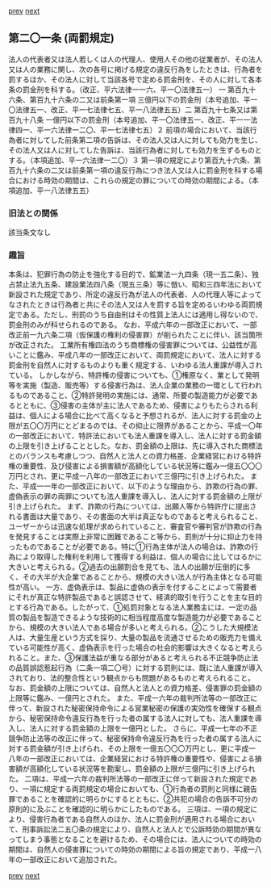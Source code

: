 [prev](/specific/markdowns/特許法/295_Mp-Ch_11-At_200_3.md)
[next](/specific/markdowns/特許法/297_Mp-Ch_11-At_202.md)
## 第二〇一条 (両罰規定)
法人の代表者又は法人若しくは人の代理人、使用人その他の従業者が、その法人又は人の業務に関し、次の各号に掲げる規定の違反行為をしたときは、行為者を罰するほか、その法人に対して当該各号で定める罰金刑を、その人に対して各本条の罰金刑を科する。（改正、平六法律一一六、平一〇法律五一）
一 第百九十六条、第百九十六条の二又は前条第一項 三億円以下の罰金刑（本号追加、平一〇法律五一、改正、平一七法律七五、平一八法律五五）二 第百九十七条又は第百九十八条 一億円以下の罰金刑（本号追加、平一〇法律五一、改正、平一一法律四一、平一六法律一二〇、平一七法律七五）２ 前項の場合において、当該行為者に対してした前条第二項の告訴は、その法人又は人に対しても効力を生じ、その法人又は人に対してした告訴は、当該行為者に対しても効力を生ずるものとする。（本項追加、平一六法律一二〇）３ 第一項の規定により第百九十六条、第百九十六条の二又は前条第一項の違反行為につき法人又は人に罰金刑を科する場合における時効の期間は、これらの規定の罪についての時効の期間による。（本項追加、平一八法律五五）

### 旧法との関係
該当条文なし

### 趣旨
本条は、犯罪行為の防止を強化する目的で、鉱業法一九四条（現一五二条）、独占禁止法九五条、建設業法四八条（現五三条）等に倣い、昭和三四年法において新設された規定であり、所定の違反行為が法人の代表者、人の代理人等によってなされたときは行為者と共にその法人又は人を罰する旨を定めるいわゆる両罰規定である。ただし、刑罰のうち自由刑はその性質上法人には適用し得ないので、罰金刑のみが科せられるのである。
なお、平成六年の一部改正において、一部改正前一九六条二項（仮保護の権利の侵害罪）が削られたことに伴い、該当箇所が改正された。
工業所有権四法のうち商標権の侵害罪については、公益性が高いことに鑑み、平成八年の一部改正において、両罰規定において、法人に対する罰金刑を自然人に対するものよりも重く規定する、いわゆる法人重課が導入されている。
しかしながら、特許権の侵害についても、①権原なく、業として発明等を実施（製造、販売等）する侵害行為は、法人企業の業務の一環として行われるものであること、②特許発明の実施には、通常、所要の製造能力が必要であるとともに、③侵害の主体が主に法人であるため、侵害によりもたらされる利益は、個人による場合に比べて高くなると予想されるが、法人に対する罰金の上限が五〇〇万円にとどまるのでは、その抑止に限界があることから、平成一〇年の一部改正において、特許法においても法人重課を導入し、法人に対する罰金額の上限を引き上げることとした。なお、罰金額の上限は、先に導入された商標法とのバランスも考慮しつつ、自然人と法人との資力格差、企業経営における特許権の重要性、及び侵害による損害額が高額化している状況等に鑑み一億五〇〇〇万円とされ、更に平成一八年の一部改正において三億円に引き上げられた。
また、平成一一年の一部改正において、以下のような理由から、詐欺の行為の罪、虚偽表示の罪の両罪についても法人重課を導入し、法人に対する罰金額の上限が引き上げられた。
まず、詐欺の行為については、出願人等から特許庁に提出される書面は大量であり、その書面の大半は真正なものであると考えられること、ユーザーからは迅速な処理が求められていること、審査官や審判官が詐欺の行為を発見することは実際上非常に困難であること等から、罰則が十分に抑止力を持ったものであることが必要である。特に①行為主体が法人の場合は、詐欺の行為により取得した権利を利用して獲得する利益は、個人の場合に比してはるかに大きいと考えられる。②過去の出願割合を見ても、法人の出願が圧倒的に多く、その大半が大企業であることから、規模の大きい法人が行為主体となる可能性が高い。
一方、虚偽表示は、製品に虚偽の表示を付することによって需要者にそれが真正な特許製品であると誤認させて、経済的取引を行うことを主な目的とする行為である。したがって、①処罰対象となる法人業務主には、一定の品質の製品を製造できるような技術的に相当程度高度な製造能力が必要であることから、規模の大きい法人である場合が多いと考えられる。②こうした大規模法人は、大量生産という方式を採り、大量の製品を流通させるための販売力を備えている可能性が高く、虚偽表示を行った場合の社会的影響は大きくなると考えられること。また、③保護法益が重なる部分があると考えられる不正競争防止法の品質誤認惹起行為（二条一項二〇号）に対する罰則には、既に法人重課が導入されており、法的整合性という観点からも問題があるものと考えられること。
なお、罰金額の上限については、自然人と法人との資力格差、侵害罪の罰金額の上限等に鑑み、一億円とされた。
また、平成一六年の裁判所法等の一部改正に伴って、新設された秘密保持命令による営業秘密の保護の実効性を確保する観点から、秘密保持命令違反行為を行った者の属する法人に対しても、法人重課を導入し、法人に対する罰金額の上限を一億円とした。
さらに、平成一七年の不正競争防止法等の改正に伴って、秘密保持命令違反行為を行った者の属する法人に対する罰金額が引き上げられ、その上限を一億五〇〇〇万円とし、更に平成一八年の一部改正においては、企業経営における特許権の重要性や、侵害による損害額が高額化している状況等を勘案し、罰金額の上限が三億円に引き上げられた。
二項は、平成一六年の裁判所法等の一部改正に伴って新設された規定であり、一項に規定する両罰規定の場合においても、①行為者の罰則と同様に親告罪であることを確認的に明らかにするとともに、②共犯の場合の告訴不可分の原則的に及ぶことを確認的に明らかにしたものである。
三項は、一項の規定により、侵害行為者である自然人のほか、法人に罰金刑が適用される場合において、刑事訴訟法二五〇条の規定により、自然人と法人とで公訴時効の期間が異なってしまう事態となることを避けるため、その場合には、法人についての時効の期間は、自然人の侵害罪についての時効の期間による旨の規定であり、平成一八年の一部改正において追加された。

[prev](/specific/markdowns/特許法/295_Mp-Ch_11-At_200_3.md)
[next](/specific/markdowns/特許法/297_Mp-Ch_11-At_202.md)